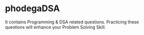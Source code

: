# phodegaDSA
It contains Programming &amp; DSA related questions. Practicing these questions will enhance your Problem Solving Skill.
